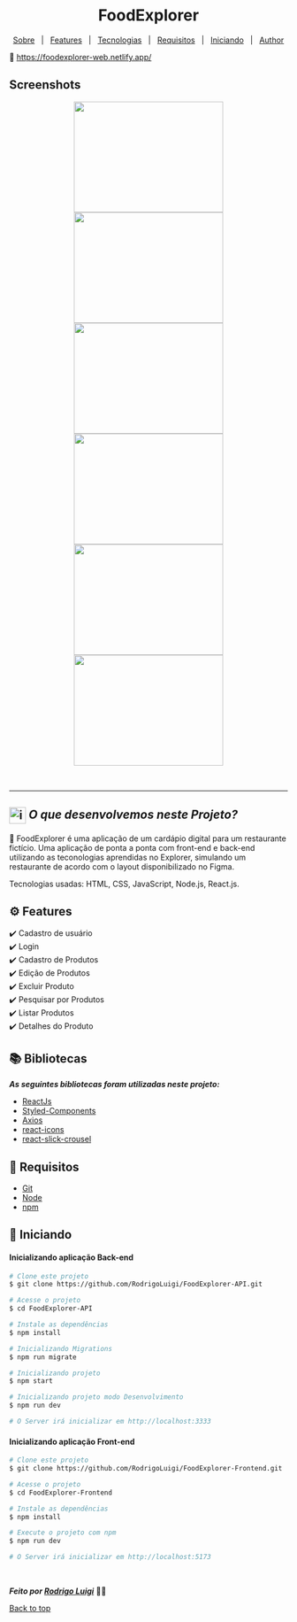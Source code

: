 # <h1 id="top" align="center">Food**Explorer**</h1>

<p align="center">
  <a href="#sobre">Sobre</a> &#xa0; | &#xa0; 
  <a href="#gear-features">Features</a> &#xa0; | &#xa0;
  <a href="#books-bibliotecas">Tecnologias</a> &#xa0; | &#xa0;
  <a href="#-requisitos">Requisitos</a> &#xa0; | &#xa0;
  <a href="#checkered_flag-iniciando">Iniciando</a> &#xa0; | &#xa0;
  <a href="https://github.com/RodrigoLuigi" target="_blank">Author</a>
</p>

🔗 <a hred="https://foodexplorer-web.netlify.app/" target="_blank">https://foodexplorer-web.netlify.app/</a>

## Screenshots

<div align="center">
  <img src="" width="270px" height="200px">
  <img src="" width="270px" height="200px">
  <img src="" width="270px" height="200px">
  <img src="" width="270px" height="200px">
  <img src="" width="270px" height="200px">
  <img src="" width="270px" height="200px">
</div>

<br><hr>

## <img id="sobre" src="https://imgur.com/VhTBbHg.png" alt="imagem de um notebook" align="center" width="30px"> _**O que desenvolvemos neste Projeto?**_

📌 FoodExplorer é uma aplicação de um cardápio digital para um restaurante fictício. Uma aplicação de ponta a ponta com front-end e back-end utilizando as teconologias aprendidas no Explorer, simulando um restaurante de acordo com o layout disponibilizado no Figma.

Tecnologias usadas: HTML, CSS, JavaScript, Node.js, React.js.

## :gear: Features

:heavy_check_mark: Cadastro de usuário\
:heavy_check_mark: Login\
:heavy_check_mark: Cadastro de Produtos\
:heavy_check_mark: Edição de Produtos\
:heavy_check_mark: Excluir Produto\
:heavy_check_mark: Pesquisar por Produtos\
:heavy_check_mark: Listar Produtos\
:heavy_check_mark: Detalhes do Produto

## :books: Bibliotecas

_**As seguintes bibliotecas foram utilizadas neste projeto:**_

- [ReactJs]()
- [Styled-Components]()
- [Axios]()
- [react-icons]()
- [react-slick-crousel]()

## 📝 Requisitos

- [Git](https://git-scm.com)
- [Node](https://nodejs.org/en/)
- [npm](https://www.npmjs.com/)

## :checkered_flag: Iniciando

#### Inicializando aplicação Back-end

```bash
# Clone este projeto
$ git clone https://github.com/RodrigoLuigi/FoodExplorer-API.git

# Acesse o projeto
$ cd FoodExplorer-API

# Instale as dependências
$ npm install

# Inicializando Migrations
$ npm run migrate

# Inicializando projeto
$ npm start

# Inicializando projeto modo Desenvolvimento
$ npm run dev

# O Server irá inicializar em http://localhost:3333
```

#### Inicializando aplicação Front-end

```bash
# Clone este projeto
$ git clone https://github.com/RodrigoLuigi/FoodExplorer-Frontend.git

# Acesse o projeto
$ cd FoodExplorer-Frontend

# Instale as dependências
$ npm install

# Execute o projeto com npm
$ npm run dev

# O Server irá inicializar em http://localhost:5173
```

&#xa0;

_**Feito por <a href="https://github.com/RodrigoLuigi" target="_blank">Rodrigo Luigi</a>**_ 👨‍🚀

<a href="#top">Back to top</a>

